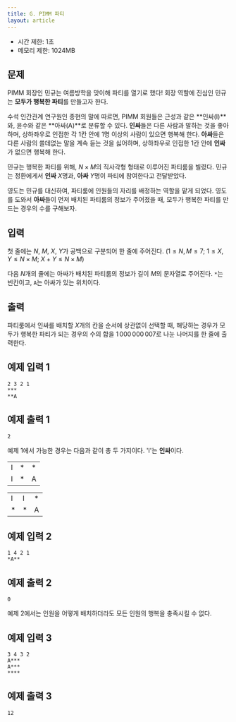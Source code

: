 ```yaml
---
title: G. PIMM 파티
layout: article
---
```


* 시간 제한: 1초
* 메모리 제한: 1024MB

## 문제

PIMM 회장인 민규는 여름방학을 맞이해 파티를 열기로 했다! 회장 역할에 진심인 민규는 **모두가 행복한 파티**를 만들고자 한다.

수석 인간관계 연구원인 종현의 말에 따르면, PIMM 회원들은 근성과 같은 **인싸(I)**와, 윤수와 같은 **아싸(A)**로 분류할 수 있다. **인싸**들은 다른 사람과 말하는 것을 좋아하며, 상하좌우로 인접한 각 $1$칸 안에 $1$명 이상의 사람이 있으면 행복해 한다. **아싸**들은 다른 사람의 쓸데없는 말을 계속 듣는 것을 싫어하며, 상하좌우로 인접한 $1$칸 안에 **인싸**가 없으면 행복해 한다.

민규는 행복한 파티를 위해, $N \times M$의 직사각형 형태로 이루어진 파티룸을 빌렸다. 민규는 정환에게서 **인싸** $X$명과, **아싸** $Y$명이 파티에 참여한다고 전달받았다.

영도는 민규를 대신하여, 파티룸에 인원들의 자리를 배정하는 역할을 맡게 되었다. 영도를 도와서 **아싸**들이 먼저 배치된 파티룸의 정보가 주어졌을 때, 모두가 행복한 파티를 만드는 경우의 수를 구해보자.

## 입력

첫 줄에는 $N$, $M$, $X$, $Y$가 공백으로 구분되어 한 줄에 주어진다. ($1 \le N,M \le 7;$ $1 \le X, Y \le N \times M;$ $X+Y \le N \times M$)

다음 $N$개의 줄에는 아싸가 배치된 파티룸의 정보가 길이 $M$의 문자열로 주어진다. `*`는 빈칸이고, `A`는 아싸가 있는 위치이다.

## 출력

파티룸에서 인싸를 배치할 $X$개의 칸을 순서에 상관없이 선택할 때, 해당하는 경우가 모두가 행복한 파티가 되는 경우의 수의 합을 $1\,000\,000\,007$로 나눈 나머지를 한 줄에 출력한다.

## 예제 입력 1

```
2 3 2 1
***
**A
```

## 예제 출력 1

```
2
```

예제 1에서 가능한 경우는 다음과 같이 총 두 가지이다. 'I'는 **인싸**이다.

<table>
    <tr>
        <td>I</td><td>*</td><td>*</td>
    </tr>
    <tr>
        <td>I</td><td>*</td><td>A</td>
    </tr>
</table>

<table>
    <tr>
        <td>I</td><td>I</td><td>*</td>
    </tr>
    <tr>
        <td>*</td><td>*</td><td>A</td>
    </tr>
</table>


## 예제 입력 2

```
1 4 2 1
*A**
```

## 예제 출력 2

```
0
```

예제 2에서는 인원을 어떻게 배치하더라도 모든 인원의 행복을 충족시킬 수 없다.

## 예제 입력 3

```
3 4 3 2
A***
A***
****
```

## 예제 출력 3

```
12
```
